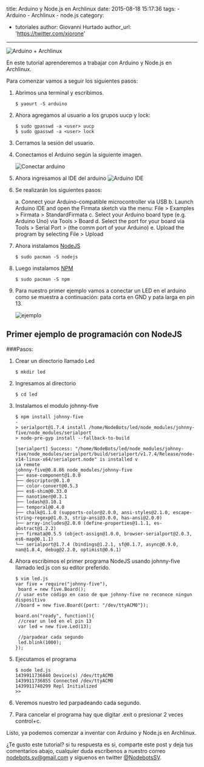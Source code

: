title: Arduino y Node.js en Archlinux
date: 2015-08-18 15:17:36
tags:
	- Arduino
	- Archlinux
	- node.js
category:
  - tutoriales
author: Giovanni Hurtado
author_url: 'https://twitter.com/xiorone'
---

![Arduino + Archlinux](http://i.imgur.com/MC3DRVF.png)

En este tutorial aprenderemos a trabajar con Arduino y Node.js en Archlinux.

Para comenzar vamos a seguir los siguientes pasos:

1. Abrimos una terminal y escribimos.

	```
	$ yaourt -S arduino
	```

2. Ahora agregamos al usuario a los grupos uucp y lock:

	```
	$ sudo gpasswd -a <user> uucp
	$ sudo gpasswd -a <user> lock
	```

	<!-- more -->

3. Cerramos la sesión del usuario.

4. Conectamos el Arduino según la siguiente imagen.

	![Conectar arduino](http://i.imgur.com/THXhucN.png?1)

5. Ahora ingresamos al IDE del arduino
	![Arduino IDE](http://i.imgur.com/ia8UATr.png?1)

6. Se realizarán los siguientes pasos:
	
	a. Connect your Arduino-compatible microcontroller via USB
	b. Launch Arduino IDE and open the Firmata sketch via the menu: File > Examples > Firmata > StandardFirmata
	c. Select your Arduino board type (e.g. Arduino Uno) via Tools > Board
	d. Select the port for your board via Tools > Serial Port > (the comm port of your Arduino)
	e. Upload the program by selecting File > Upload

7. Ahora instalamos [NodeJS](https://nodejs.org/)

	```
	$ sudo pacman -S nodejs
	```

8. Luego instalamos [NPM](https://www.npmjs.com/)

	```
	$ sudo pacman -S npm
	```

10. Para nuestro primer ejemplo vamos a conectar un LED en el arduino como se muestra a continuación: pata corta en GND y pata larga en pin 13.

	![ejemplo](http://i.imgur.com/VyJh3Ih.gif)


## Primer ejemplo de programación con NodeJS

###Pasos:

1. Crear un directorio llamado Led
	
	```
	$ mkdir led
	```

2. Ingresamos al directorio

	```
	$ cd led
	```
3. Instalamos el modulo johnny-five
	```
	$ npm install johnny-five
	-
	> serialport@1.7.4 install /home/NodeBots/led/node_modules/johnny-five/node_modules/serialport
	> node-pre-gyp install --fallback-to-build

	[serialport] Success: "/home/NodeBots/led/node_modules/johnny-five/node_modules/serialport/build/serialport/v1.7.4/Release/node-v14-linux-x64/serialport.node" is installed v
	ia remote
	johnny-five@0.8.86 node_modules/johnny-five
	├── ease-component@1.0.0
	├── descriptor@0.1.0
	├── color-convert@0.5.3
	├── es6-shim@0.33.0
	├── nanotimer@0.3.1
	├── lodash@3.10.1
	├── temporal@0.4.0
	├── chalk@1.1.0 (supports-color@2.0.0, ansi-styles@2.1.0, escape-string-regexp@1.0.3, strip-ansi@3.0.0, has-ansi@2.0.0)
	├── array-includes@2.0.0 (define-properties@1.1.1, es-abstract@1.2.2)
	├── firmata@0.5.5 (object-assign@1.0.0, browser-serialport@2.0.3, es6-map@0.1.1)
	└── serialport@1.7.4 (bindings@1.2.1, sf@0.1.7, async@0.9.0, nan@1.8.4, debug@2.2.0, optimist@0.6.1)	
	```

4. Ahora escribimos el primer programa NodeJS usando johnny-five llamado led.js con su editor preferido.

	```
	$ vim led.js
	var five = require("johnny-five"),
	 board = new five.Board();
	// usar este código en caso de que johnny-five no reconoce ningun dispositivo
	//board = new five.Board({port: "/dev/ttyACM0"});

	board.on("ready", function(){
	 //crear un led en el pin 13
	 var led = new five.Led(13);

	 //parpadear cada segundo
	 led.blink(1000);
	});
	```
5. Ejecutamos el programa

	```
	$ node led.js  
	1439911736840 Device(s) /dev/ttyACM0   
	1439911736855 Connected /dev/ttyACM0   
	1439911740299 Repl Initialized   
	>>
	```

6. Veremos nuestro led parpadeando cada segundo.
7. Para cancelar el programa hay que digitar .exit o presionar 2 veces control+c.

Listo, ya podemos comenzar a inventar con Arduino y Node.js en Archlinux.

¿Te gusto este tutorial? si tu respuesta es si, comparte este post y deja tus comentarios abajo, cualquier duda escríbenos a nuestro correo <a href="mailto:nodebots.sv@gmail.com">nodebots.sv@gmail.com</a> y siguenos en twitter [@NodebotsSV](https://twitter.com/NodebotsSV).